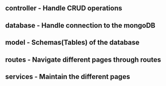 ## controller - Handle CRUD operations
## database - Handle connection to the mongoDB
## model - Schemas(Tables) of the database
## routes - Navigate different pages through routes
## services - Maintain the different pages